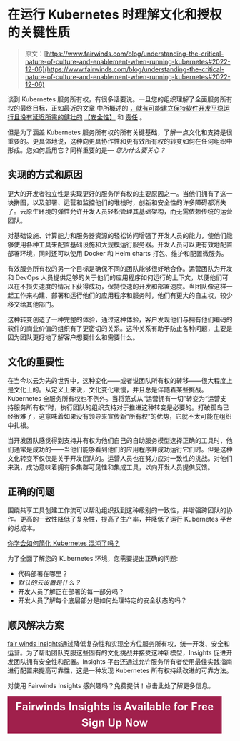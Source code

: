 # 在运行 Kubernetes 时理解文化和授权的关键性质

> 原文：[https://www.fairwinds.com/blog/understanding-the-critical-nature-of-culture-and-enablement-when-running-kubernetes#2022-12-06](https://www.fairwinds.com/blog/understanding-the-critical-nature-of-culture-and-enablement-when-running-kubernetes#2022-12-06)

 谈到 Kubernetes 服务所有权，有很多话要说。一旦您的组织理解了全面服务所有权的最终目标，正如最近的文章 中所概述的 [，就有可能建立保持软件开发平稳运行且没有延迟所需的健壮的](https://containerjournal.com/features/how-devsecops-enabled-kubernetes-service-ownership/) [【安全性】](https://www.fairwinds.com/blog/is-kubernetes-service-ownership-the-key-to-better-container-security) 和 [责任](https://www.fairwinds.com/blog/everything-you-need-to-know-about-kubernetes-ownership-right-now) 。

但是为了涵盖 Kubernetes 服务所有权的所有关键基础，了解一点文化和支持是很重要的。更具体地说，这种向更具协作性和更有效所有权的转变如何在任何组织中形成。您如何启用它？同样重要的是— *您为什么要关心？*

## 实现的方式和原因

更大的开发者独立性是实现更好的服务所有权的主要原因之一。当他们拥有了这一块拼图，以及部署、运营和监控他们的堆栈时，创新和安全性的许多障碍都消失了。云原生环境的弹性允许开发人员轻松管理其基础架构，而无需依赖传统的运营团队。

对基础设施、计算能力和服务器资源的轻松访问增强了开发人员的能力，使他们能够使用各种工具来配置基础设施和大规模运行服务器。开发人员可以更有效地配置部署环境，同时还可以使用 Docker 和 Helm charts 打包、维护和配置微服务。

有效服务所有权的另一个目标是确保不同的团队能够很好地合作。运营团队为开发和 DevOps 人员提供足够的关于他们的应用程序如何运行的上下文，以便他们可以在不损失速度的情况下获得成功，保持快速的开发和部署速度。当团队像这样一起工作来构建、部署和运行他们的应用程序和服务时，他们有更大的自主权，较少移交给其他部门。

这种转变创造了一种完整的体验，通过这种体验，客户发现他们与拥有他们编码的软件的商业价值的组织有了更密切的关系。这种关系有助于防止各种问题，主要是因为团队更好地了解客户想要什么和需要什么。

## 文化的重要性

在当今以云为先的世界中，这种变化——或者说团队所有权的转移——很大程度上是文化上的。从定义上来说，文化变化缓慢，并且总是伴随着某些挑战。Kubernetes 全服务所有权也不例外。当将范式从“运营拥有一切”转变为“运营支持服务所有权”时，执行团队的组织支持对于推进这种转变是必要的。打破孤岛已经很难了，这意味着如果没有领导来宣传新“所有权”的优势，它就不太可能在组织中扎根。

当开发团队感觉得到支持并有权为他们自己的自助服务模型选择正确的工具时，他们通常是成功的——当他们能够看到他们的应用程序并成功运行它们时。但是这种文化转变不仅仅是关于开发团队的。运营人员也在努力应对一致性的挑战。对他们来说，成功意味着拥有多集群可见性和集成工具，以向开发人员提供反馈。

## 正确的问题

围绕共享工具创建工作流可以帮助组织找到这种级别的一致性，并增强跨团队的协作。更高的一致性降低了复杂性，提高了生产率，并降低了运行 Kubernetes 平台的总成本。

[你学会如何简化 Kubernetes 混沌了吗？](https://www.fairwinds.com/)

为了全面了解您的 Kubernetes 环境，您需要提出正确的问题:

*   代码部署在哪里？
*   *默认的云设置是什么？*
*   开发人员了解正在部署的每一部分吗？
*   开发人员了解每个底层部分是如何处理特定的安全状态的吗？

## 顺风解决方案

[fair winds Insights](https://www.fairwinds.com/insights)通过降低复杂性和实现全方位服务所有权，统一开发、安全和运营。为了帮助团队克服这些固有的文化挑战并接受这种新模型，Insights 促进开发团队拥有安全性和配置。Insights 平台还通过允许服务所有者使用最佳实践指南进行配置来提高可靠性，这是一种发现 Kubernetes 所有权持续改进的可靠方法。

对使用 Fairwinds Insights 感兴趣吗？免费提供！点击此处了解更多信息。

[![Fairwinds Insights is Available for Free Sign Up Now](img/90e93a941f22f2087c3a229a91ea6c10.png)](https://cta-redirect.hubspot.com/cta/redirect/2184645/d329e036-9905-4715-85b8-31a98b50623c)